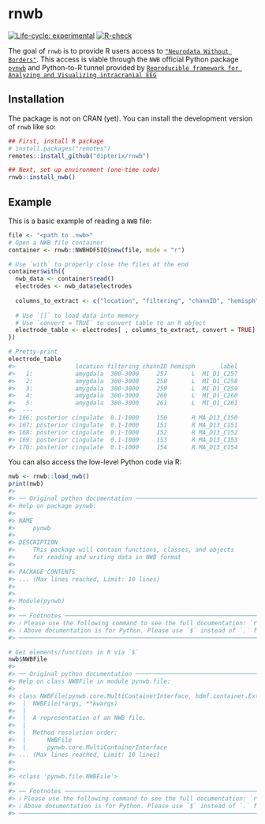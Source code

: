 
<!-- README.md is generated from README.Rmd. Please edit that file -->

# rnwb

<!-- badges: start -->

[![Life-cycle:
experimental](https://img.shields.io/badge/lifecycle-experimental-orange.svg)](https://lifecycle.r-lib.org/articles/stages.html#experimental)
[![R-check](https://github.com/dipterix/rnwb/actions/workflows/R-CMD-check.yaml/badge.svg)](https://github.com/dipterix/rnwb/actions/workflows/R-CMD-check.yaml)
<!-- badges: end -->

The goal of `rnwb` is to provide R users access to
[`"Neurodata Without Borders"`](https://www.nwb.org/). This access is
viable through the `NWB` official Python package
[`pynwb`](https://github.com/NeurodataWithoutBorders/pynwb) and
Python-to-R tunnel provided by
[`Reproducible framework for Analyzing and Visualizing intracranial EEG`](https://rave.wiki)

## Installation

The package is not on CRAN (yet). You can install the development
version of `rnwb` like so:

``` r
## First, install R package
# install.packages("remotes")
remotes::install_github("dipterix/rnwb")

## Next, set up environment (one-time code)
rnwb::install_nwb()
```

## Example

This is a basic example of reading a `NWB` file:

``` r
file <- "<path to .nwb>"
# Open a NWB file container
container <- rnwb::NWBHDF5IO$new(file, mode = "r")

# Use `with` to properly close the files at the end
container$with({
  nwb_data <- container$read()
  electrodes <- nwb_data$electrodes
  
  columns_to_extract <- c("location", "filtering", "channID", "hemisph", "label")
  
  # Use `[]` to load data into memory
  # Use `convert = TRUE` to convert table to an R object
  electrode_table <- electrodes[ , columns_to_extract, convert = TRUE]
})

# Pretty-print
electrode_table
#>                 location filtering channID hemisph       label
#>   1:            amygdala  300-3000     257       L  MI_D1_C257
#>   2:            amygdala  300-3000     258       L  MI_D1_C258
#>   3:            amygdala  300-3000     259       L  MI_D1_C259
#>   4:            amygdala  300-3000     260       L  MI_D1_C260
#>   5:            amygdala  300-3000     261       L  MI_D1_C261
#>  ---                                                          
#> 166: posterior cingulate  0.1-1000     150       R MA_D13_C150
#> 167: posterior cingulate  0.1-1000     151       R MA_D13_C151
#> 168: posterior cingulate  0.1-1000     152       R MA_D13_C152
#> 169: posterior cingulate  0.1-1000     153       R MA_D13_C153
#> 170: posterior cingulate  0.1-1000     154       R MA_D13_C154
```

You can also access the low-level Python code via R:

``` r
nwb <- rnwb::load_nwb()
print(nwb)
#> 
#> ── Original python documentation ───────────────────────────────────────────────
#> Help on package pynwb:
#> 
#> NAME
#>     pynwb
#> 
#> DESCRIPTION
#>     This package will contain functions, classes, and objects
#>     for reading and writing data in NWB format
#> 
#> PACKAGE CONTENTS
#> ... (Max lines reached, Limit: 10 lines)
#> 
#> 
#> Module(pynwb)
#> 
#> ── Footnotes ───────────────────────────────────────────────────────────────────
#> ℹ Please use the following command to see the full documentation: `rnwb::py_help(nwb)`
#> ℹ Above documentation is for Python. Please use `$` instead of `.` for modules and functions in R (e.g. nwb$NWBHDF5IO instead of nwb.NWBHDF5IO)
#> ────────────────────────────────────────────────────────────────────────────────

# Get elements/functions in R via `$`
nwb$NWBFile
#> 
#> ── Original python documentation ───────────────────────────────────────────────
#> Help on class NWBFile in module pynwb.file:
#> 
#> class NWBFile(pynwb.core.MultiContainerInterface, hdmf.container.ExternalResourcesManager)
#>  |  NWBFile(*args, **kwargs)
#>  |  
#>  |  A representation of an NWB file.
#>  |  
#>  |  Method resolution order:
#>  |      NWBFile
#>  |      pynwb.core.MultiContainerInterface
#> ... (Max lines reached, Limit: 10 lines)
#> 
#> 
#> <class 'pynwb.file.NWBFile'>
#> 
#> ── Footnotes ───────────────────────────────────────────────────────────────────
#> ℹ Please use the following command to see the full documentation: `rnwb::py_help(nwb$NWBFile)`
#> ℹ Above documentation is for Python. Please use `$` instead of `.` for modules and functions in R (e.g. nwb$NWBHDF5IO instead of nwb.NWBHDF5IO)
#> ────────────────────────────────────────────────────────────────────────────────
```
